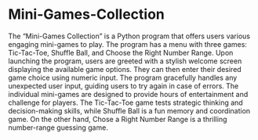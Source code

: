# Mini-Games-Collection
The “Mini-Games Collection” is a Python program that offers users various engaging mini-games to play. The program has a menu with three games: Tic-Tac-Toe, Shuffle Ball, and Choose the Right Number Range.
Upon launching the program, users are greeted with a stylish welcome screen displaying the available game options. They can then enter their desired game choice using numeric input. The program gracefully handles any unexpected user input, guiding users to try again in case of errors.
The individual mini-games are designed to provide hours of entertainment and challenge for players. The Tic-Tac-Toe game tests strategic thinking and decision-making skills, while Shuffle Ball is a fun memory and coordination game. On the other hand, Chose a Right Number Range is a thrilling number-range guessing game.

